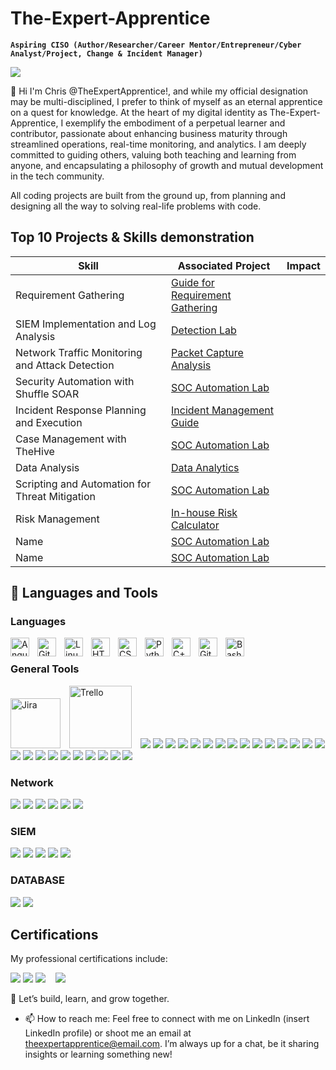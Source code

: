 # The-Expert-Apprentice

**`Aspiring CISO (Author/Researcher/Career Mentor/Entrepreneur/Cyber Analyst/Project, Change & Incident Manager)`**

<a href="https://linkedin.com/in/cnejike"><img src="https://img.shields.io/badge/-LinkedIn-0072b1?&style=for-the-badge&logo=linkedin&logoColor=white" /></a>

👋 Hi I'm Chris @TheExpertApprentice!, and while my official designation may be multi-disciplined, I prefer to think of myself as an eternal apprentice on a quest for knowledge. At the heart of my digital identity as The-Expert-Apprentice, I exemplify the embodiment of a perpetual learner and contributor, passionate about enhancing business maturity through streamlined operations, real-time monitoring, and analytics. I am deeply committed to guiding others, valuing both teaching and learning from anyone, and encapsulating a philosophy of growth and mutual development in the tech community.

All coding projects are built from the ground up, from planning and designing all the way to solving real-life problems with code.


## Top 10 Projects & Skills demonstration

| Skill                                         | Associated Project         | Impact |
|-----------------------------------------------|----------------------------|--------------------------------|
| Requirement Gathering                         | <a href="https://google.com">Guide for Requirement Gathering</a> |                                    |
| SIEM Implementation and Log Analysis          | <a href="https://google.com">Detection Lab</a> |                                                      |
| Network Traffic Monitoring and Attack Detection | <a href="https://google.com">Packet Capture Analysis </a> |                                                    |
| Security Automation with Shuffle SOAR         | <a href="https://google.com">SOC Automation Lab</a> |                                                 |
| Incident Response Planning and Execution      | <a href="https://google.com">Incident Management Guide</a> |                                          |
| Case Management with TheHive                  | <a href="https://google.com">SOC Automation Lab</a> |                                                 |
| Data Analysis                                 | <a href="https://google.com">Data Analytics</a> |                                                     |
| Scripting and Automation for Threat Mitigation | <a href="https://google.com">SOC Automation Lab</a> |                                                |
|  Risk Management | <a href="https://google.com">In-house Risk Calculator </a> |                                            |
| Name | <a href="https://google.com">SOC Automation Lab</a> |                                            |
| Name | <a href="https://google.com">SOC Automation Lab</a> |                                            |

## 🧰 Languages and Tools


### Languages

<img align="left" alt="Angular" width="30px" style="padding-right:10px;" src="https://cdn.jsdelivr.net/gh/devicons/devicon/icons/angularjs/angularjs-plain.svg" />
<img align="left" alt="Git" width="30px" style="padding-right:10px;" src="https://cdn.jsdelivr.net/gh/devicons/devicon/icons/git/git-original.svg" />
<img align="left" alt="Linux" width="30px" style="padding-right:10px;" src="https://cdn.jsdelivr.net/gh/devicons/devicon/icons/linux/linux-original.svg" />
<img align="left" alt="HTML" width="30px" style="padding-right:10px;" src="https://cdn.jsdelivr.net/gh/devicons/devicon/icons/html5/html5-plain.svg" />
<img align="left" alt="CSS" width="30px" style="padding-right:10px;" src="https://cdn.jsdelivr.net/gh/devicons/devicon/icons/css3/css3-plain.svg" />
<img align="left" alt="Python" width="30px" style="padding-right:10px;" src="https://cdn.jsdelivr.net/gh/devicons/devicon/icons/python/python-plain.svg" />
<img align="left" alt="C++" width="30px" style="padding-right:10px;" src="https://cdn.jsdelivr.net/gh/devicons/devicon/icons/cplusplus/cplusplus-line.svg" />
<img align="left" alt="GitHub" width="30px" style="padding-right:10px;" src="https://cdn.jsdelivr.net/gh/devicons/devicon/icons/github/github-original.svg" />
<img align="left" alt="Bash" width="30px" style="padding-right:10px;" src="https://cdn.jsdelivr.net/gh/devicons/devicon/icons/bash/bash-original.svg" />
<br />


### General Tools
<div>
    <img alt="Jira" width="80px" style="padding-right:10px;" src="https://img.shields.io/badge/Jira-0052CC?style=for-the-badge&logo=Jira&logoColor=white "/>
    <img alt="Trello" width="100px" style="padding-right:10px;" src="https://img.shields.io/badge/Trello-%23026AA7.svg?style=for-the-badge&logo=Trello&logoColor=white " />
    <img src="https://img.shields.io/badge/Medium-12100E?style=for-the-badge&logo=medium&logoColor=white "/>
    <img src="https://img.shields.io/badge/Slack-4A154B?style=for-the-badge&logo=slack&logoColor=white" />
    <img src="https://img.shields.io/badge/Jenkins-D24939?style=for-the-badge&logo=Jenkins&logoColor=white "/>
    <img src="https://img.shields.io/badge/Figma-F24E1E?style=for-the-badge&logo=figma&logoColor=white "/>
    <img src="https://img.shields.io/badge/Inkscape-000000?style=for-the-badge&logo=Inkscape&logoColor=white "/>
    <img src="https://img.shields.io/badge/power_bi-F2C811?style=for-the-badge&logo=powerbi&logoColor=black " />
    <img src="https://img.shields.io/badge/-Stackoverflow-FE7A16?style=for-the-badge&logo=stack-overflow&logoColor=white " />
    <img src="https://img.shields.io/badge/Rabbitmq-FF6600?style=for-the-badge&logo=rabbitmq&logoColor=white" />
    <img src="https://img.shields.io/badge/pandas-%23150458.svg?style=for-the-badge&logo=pandas&logoColor=white " />
    <img src="https://img.shields.io/badge/Matplotlib-%23ffffff.svg?style=for-the-badge&logo=Matplotlib&logoColor=black " />
    <img src="https://img.shields.io/badge/Microsoft_SharePoint-0078D4?style=for-the-badge&logo=microsoft-sharepoint&logoColor=white " />
    <img src="https://img.shields.io/badge/Prisma-3982CE?style=for-the-badge&logo=Prisma&logoColor=white " />
    <img src="https://img.shields.io/badge/docker-%230db7ed.svg?style=for-the-badge&logo=docker&logoColor=white " />
    <img src="https://img.shields.io/badge/espressif-E7352C?style=for-the-badge&logo=espressif&logoColor=white " />
    <img src="https://img.shields.io/badge/SonarQube-black?style=for-the-badge&logo=sonarqube&logoColor=4E9BCD " />
    <img src="https://img.shields.io/badge/Prometheus-E6522C?style=for-the-badge&logo=Prometheus&logoColor=white " />
    <img src="https://img.shields.io/badge/terraform-%235835CC.svg?style=for-the-badge&logo=terraform&logoColor=white " />
    <img src="(https://img.shields.io/badge/nginx-%23009639.svg?style=for-the-badge&logo=nginx&logoColor=whit " />
    <img src="https://img.shields.io/badge/git-%23F05033.svg?style=for-the-badge&logo=git&logoColor=white " />
    <img src="https://img.shields.io/badge/GitHub-100000?style=for-the-badge&logo=github&logoColor=white " />
    <img src="https://img.shields.io/badge/R-276DC3?style=for-the-badge&logo=r&logoColor=white " />
    <img src="https://img.shields.io/badge/Django-092E20?style=for-the-badge&logo=django&logoColor=white" />
    <img src="https://img.shields.io/badge/Arduino-00979D?style=for-the-badge&logo=Arduino&logoColor=white" />
    <img src="https://img.shields.io/badge/Ubuntu-E95420?style=for-the-badge&logo=ubuntu&logoColor=white " />
    <img src="https://img.shields.io/badge/-Kali%20Linux-%23557C94?style=for-the-badge&logo=kalilinux&logoColor=white" />
</div>

### Network
<div>
    <img src="https://img.shields.io/badge/-Wireshark-1679A7?&style=for-the-badge&logo=Wireshark&logoColor=white" />
    <img src="https://img.shields.io/badge/-OPNSense-%23D94F00?style=for-the-badge&logo=opnsense&logoColor=black" />
    <img src="https://img.shields.io/badge/-pfSense-%23212121?style=for-the-badge&logo=pfsense&logoColor=white" />
    <img src="https://img.shields.io/badge/-Suricata-EF3B2D?&style=for-the-badge&logo=Suricata&logoColor=white" />
    <img src="https://img.shields.io/badge/-Zeek-777BB4?&style=for-the-badge&logo=Zeek&logoColor=white" />
    <img src="https://img.shields.io/badge/zigbee-%23EB0443.svg?style=for-the-badge&logo=zigbee&logoColor=white " />
</div>

### SIEM
<div>
    <img src="https://img.shields.io/badge/-Microsoft_Sentinel-0078D4?&style=for-the-badge&logo=Microsoft&logoColor=white" />
    <img src="https://img.shields.io/badge/-Splunk-000000?&style=for-the-badge&logo=Splunk&logoColor=white" />
    <img src="https://img.shields.io/badge/-Elastic-005571?&style=for-the-badge&logo=Elastic&logoColor=white" />
    <img src="https://img.shields.io/badge/Kibana-005571?style=for-the-badge&logo=Kibana&logoColor=white" />
    <img src="https://img.shields.io/badge/-Velociraptor-4B275F?&style=for-the-badge&logo=Velociraptor&logoColor=white" />
    <img src=" ">
</div>

### DATABASE
<div>
    <img src="https://img.shields.io/badge/MySQL-00000F?style=for-the-badge&logo=mysql&logoColor=white " />
    <img src="https://img.shields.io/badge/MariaDB-003545?style=for-the-badge&logo=mariadb&logoColor=white " />
</div>

## Certifications
My professional certifications include:
<div>
    <img src="https://img.shields.io/badge/-Security%2B-FF0000?&style=for-the-badge&logo=CompTIA&logoColor=white" />
    <img src="https://img.shields.io/badge/-Network%2B-007ACC?&style=for-the-badge&logo=CompTIA&logoColor=white" />
    <img src="https://img.shields.io/badge/-A%2B-4D4D4D?&style=for-the-badge&logo=CompTIA&logoColor=white" />
    <img src=" "/>
    <img src=" "/>
    <img src=" "/>
    <img src="https://img.shields.io/badge/Azure_DevOps-0078D7?style=for-the-badge&logo=azure-devops&logoColor=white">
</div>

🤝 Let’s build, learn, and grow together.

- 📫 How to reach me: Feel free to connect with me on LinkedIn (insert LinkedIn profile) or shoot me an email at theexpertapprentice@email.com. I’m always up for a chat, be it sharing insights or learning something new!

<!---
TheExpertApprentice/TheExpertApprentice is a ✨ special ✨ repository because its `README.md` (this file) appears on your GitHub profile.
You can click the Preview link to take a look at your changes.
--->
